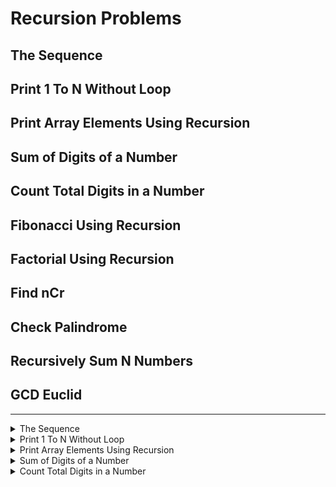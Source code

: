 # **Recursion Problems**
## **The Sequence**
## **Print 1 To N Without Loop**
## **Print Array Elements Using Recursion**
## **Sum of Digits of a Number**
## **Count Total Digits in a Number**
## **Fibonacci Using Recursion**
## **Factorial Using Recursion**
## **Find nCr**
## **Check Palindrome**
## **Recursively Sum N Numbers**
## **GCD Euclid**

---
<details> <summary> The Sequence </summary>
      
      Dificulty Level : Basic

You are given a number n. You need to recursively find the nth term of the series S that is given by:
      
S(n) = n+ n*(S(n-1)) and S(0) = 1

### Example 1:

  Input: n = 2

  Output: 6

### Example 2:

  Input:
  n = 3

  Output: 21
      
### Your Task:

Complete the function theSequence that takes n as paramenter and return the answer.

Expected Time Complexity: O(N).
Expected Auxiliary Space: O(N) (Recursive).

 Constraints: 
1 <= n <= 10

```python
 #User function Template for python3

def theSequence(n):
    #code here


#{ 
 # Driver Code Starts
#Initial Template for Python 3

#contributed by RavinderSinghPB
if __name__=='__main__':
    tcs=int(input())

    for _ in range(tcs):
        n=int(input())

        print(theSequence(n))
# } Driver Code Ends
```
---
 
</details>


<details>
<summary>
 Print 1 To N Without Loop </summary>
      Dificulty Level : Basic
  
 Print numbers from 1 to N without the help of loops.
### Example 1:
Input: N = 10

Output: 1 2 3 4 5 6 7 8 9 10

### Example 2:
Input:N = 5

Output: 1 2 3 4 5
 

### **Your Task:**
**This is a function problem. You only need to complete the function printNos() that takes N as parameter and prints number from 1 to N recursively. Don't print newline, it will be added by the driver code.**

Expected Time Complexity: O(N).

Expected Auxiliary Space: O(N) (Recursive).

Constraints: 1 <= N <= 1000 

```python
 #User function Template for python3

class Solution:    
    #Complete this function
    def printNos(self,N):
        #Your code here


#{ 
 # Driver Code Starts
#Initial Template for Python 3

import math




def main():
    
    T=int(input())
    
    while(T>0):
        
        
        N=int(input())
        
        ob=Solution()
        
        ob.printNos(N)
        print()
        T-=1

if __name__=="__main__":
    main()
# } Driver Code Ends
```
</details>


<details>
<summary> Print Array Elements Using Recursion </summary>

      Dificulty Level : Basic
 You are given an array arr of size n. You need to print the array elements from start to end using given recursive function.


Example 1:

Input: n = 5
      
arr[] = {1,2,3,4,5}
      
Output: 1 2 3 4 5

Example 2:

Input: n = 4
      
arr[] = {5,4,2,1}
      
Output: 5 4 2 1
 

Your Task:
      
Complete the function printArrayRecursively() that takes array and size n as parameters and prints the array elements recursively. The newline is provided by driver code.

      
Expected Time Complexity: O(N).
Expected Auxiliary Space: O(N) (Recursive).
      
Constraints:
1 <= n <= 100
      
</details>

<details>
<summary> Sum of Digits of a Number  </summary>

      Dificulty Level : Basic
You are given a number n. You need to find the sum of digits of n.

Example 1:

Input:
n = 1
Output: 1
Explanation: Sum of digit of 1 is 1.
Example 2:

Input:
n = 99999
Output: 45
Explanation: Sum of digit of 99999 is 45.
Your Task:
You don't need to read input or print anything. Your task is to complete the function sumOfDigits() that takes n as parameter and returns the sum of digits of n.

Expected Time Complexity: O(Logn).
Expected Auxiliary Space: O(Logn) (Recursive).

Constraints:
1 <= n <= 107

```python
 #User function Template for python3

class Solution:
    def sumOfDigits(self, n):
        '''
        :param n: given number
        :return: sum of digits of n.
        '''
        # code here


#{ 
 # Driver Code Starts
#Initial Template for Python 3
import atexit
import io
import sys

#Contributed by : Nagendra Jha

_INPUT_LINES = sys.stdin.read().splitlines()
input = iter(_INPUT_LINES).__next__
_OUTPUT_BUFFER = io.StringIO()
sys.stdout = _OUTPUT_BUFFER

@atexit.register

def write():
    sys.__stdout__.write(_OUTPUT_BUFFER.getvalue())

if __name__ == '__main__':
    test_cases = int(input())
    for cases in range(test_cases) :
        n = int(input())
        print(Solution().sumOfDigits(n))
# } Driver Code Ends

```
</details>

<details>
<summary>Count Total Digits in a Number</summary>
      
      Dificulty Level : Basic      
You are given a number n. You need to find the count of digits in n.

Example 1:

Input:
n = 1
Output: 1
Explanation: Number of digit in 1 is 1.
Example 2:

Input:
n  = 99999
Output: 5
Explanation:Number of digit in 99999 is 5
Your Task:
You don't need to read input or print anything. Your task is to complete the function countDigits() that takes n as parameter and returns the count of digits in n.

Expected Time Complexity: O(Logn).
Expected Auxiliary Space: O(Logn).

Constraints:
0 <= n <= 107 
      
```python    
#User function Template for python3

class Solution:
    def countDigits(self, n):
        '''
        :param n: given number
        :return: count of digits of n.
        '''
        # code here


#{ 
 # Driver Code Starts
#Initial Template for Python 3
import atexit
import io
import sys

#Contributed by : Nagendra Jha
_INPUT_LINES = sys.stdin.read().splitlines()
input = iter(_INPUT_LINES).__next__
_OUTPUT_BUFFER = io.StringIO()
sys.stdout = _OUTPUT_BUFFER

@atexit.register

def write():
    sys.__stdout__.write(_OUTPUT_BUFFER.getvalue())

if __name__ == '__main__':
    test_cases = int(input())
    for cases in range(test_cases) :
        n = int(input())
        print(Solution().countDigits(n))
# } Driver Code Ends
```
</details>
